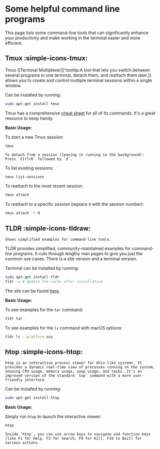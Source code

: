 # Some helpful command line programs

This page lists some command-line tools that can significantly enhance your productivity and make working in the terminal easier and more efficient.

## Tmux :simple-icons-tmux:

Tmux ([Terminal Multiplexer][^tooltip:A tool that lets you switch between several programs in one terminal, detach them, and reattach them later.]) allows you to create and control multiple terminal sessions within a single window.

Can be installed by running:

```sh
sudo apt-get install tmux
```

Tmux has a comprehensive [cheat sheet](https://tmuxcheatsheet.com) for all of its commands. It's a great resource to keep handy.

**Basic Usage:**

To start a new Tmux session:

```sh
tmux
```

```admonish tip
To detach from a session (leaving it running in the background):
Press `Ctrl+b` followed by `d`.
```

To list existing sessions:

```sh
tmux list-sessions
```

To reattach to the most recent session:

```sh
tmux attach
```

To reattach to a specific session (replace `0` with the session number):

```sh
tmux attach -t 0
```

## TLDR :simple-icons-tldraw:

```admonish info
Shows simplified examples for command-line tools.
```

TLDR provides simplified, community-maintained examples for command-line programs. It cuts through lengthy man pages to give you just the common use cases. There is a site version and a terminal version.

Terminal can be installed by running:

```sh
sudo apt-get install tldr
tldr -u # Update the cache after installation
```

The site can be found [here](https://tldr.inbrowser.app).

**Basic Usage:**

To see examples for the `tar` command:

```sh
tldr tar
```

To see examples for the `ls` command with macOS options:

```sh
tldr ls --platform osx
```

## htop :simple-icons-htop:

```admonish info
htop is an interactive process viewer for Unix-like systems. It provides a dynamic real-time view of processes running on the system, showing CPU usage, memory usage, swap usage, and tasks. It's an improved version of the standard `top` command with a more user-friendly interface.
```

Can be installed by running:

```sh
sudo apt-get install htop
```

**Basic Usage:**

Simply run `htop` to launch the interactive viewer:

```sh
htop
```

```admonish tip
Inside `htop`, you can use arrow keys to navigate and function keys (like F1 for Help, F3 for Search, F9 for Kill, F10 to Quit) for various actions.
```
